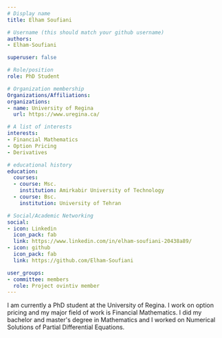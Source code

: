 ```yaml
---
# Display name
title: Elham Soufiani

# Username (this should match your github username)
authors:
- Elham-Soufiani

superuser: false

# Role/position 
role: PhD Student

# Organization membership
Organizations/Affiliations:
organizations:
- name: University of Regina
  url: https://www.uregina.ca/

# A list of interests
interests:
- Financial Mathematics
- Option Pricing
- Derivatives

# educational history
education:
  courses:
  - course: Msc.
    institution: Amirkabir University of Technology
  - course: Bsc.
    institution: University of Tehran

# Social/Academic Networking
social:
- icon: Linkedin
  icon_pack: fab
  link: https://www.linkedin.com/in/elham-soufiani-20438a89/
- icon: github
  icon_pack: fab
  link: https://github.com/Elham-Soufiani

user_groups:
- committee: members
  role: Project ovintiv member
---
```

I am currently a PhD student at the University of Regina. I work on option pricing and my major field of work is Financial Mathematics. I did my bachelor and master's degree in Mathematics and I worked on Numerical Solutions of Partial Differential Equations. 
